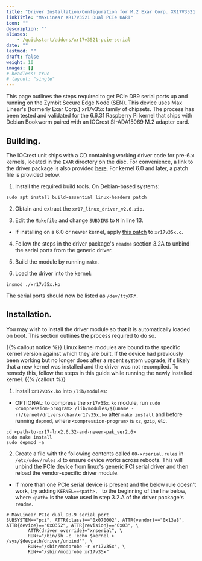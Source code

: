 ```yaml
---
title: "Driver Installation/Configuration for M.2 Exar Corp. XR17V3521 Dual PCIe UART on Zymbit Secure Edge Node."
linkTitle: "MaxLinear XR17V3521 Dual PCIe UART"
icon: ""
description: ""
aliases:
    - /quickstart/addons/xr17v3521-pcie-serial
date: ""
lastmod: ""
draft: false
weight: 10
images: []
# headless: true
# layout: "single"
---
```


This page outlines the steps required to get PCIe DB9 serial ports up and running on the Zymbit Secure Edge Node (SEN). This device uses Max Linear's (formerly Exar Corp.) xr17v35x family of chipsets. The process has been tested and validated for the 6.6.31 Raspberry Pi kernel that ships with Debian Bookworm paired with an IOCrest SI-ADA15069 M.2 adapter card.

## Building.

The IOCrest unit ships with a CD containing working driver code for pre-6.x kernels, located in the `EXAR` directory on the disc. For convenience, a link to the driver package is also provided [here](https://zymbit-addons.s3.amazonaws.com/xr17_linux_driver_v2.6.zip). For kernel 6.0 and later, a patch file is provided below.

1. Install the required build tools. On Debian-based systems:
```
sudo apt install build-essential linux-headers patch
```

2. Obtain and extract the `xr17_linux_driver_v2.6.zip`.

3. Edit the `Makefile` and change `SUBDIRS` to `M` in line 13.

- If installing on a 6.0 or newer kernel, apply [this patch](https://zymbit-addons.s3.amazonaws.com/xr17v23x.patch) to `xr17v35x.c`.

4. Follow the steps in the driver package's `readme` section 3.2A to unbind the serial ports from the generic driver.

5. Build the module by running `make`.

6. Load the driver into the kernel:

```
insmod ./xr17v35x.ko
```

The serial ports should now be listed as `/dev/ttyXR*`.

## Installation.

You may wish to install the driver module so that it is automatically loaded on boot. This section outlines the process required to do so.

{{% callout notice %}}
Linux kernel modules are bound to the specific kernel version against which they are built. If the device had previously been working but no longer does after a recent system upgrade, it's likely that a new kernel was installed and the driver was not recompiled. To remedy this, follow the steps in this guide while running the newly installed kernel.
{{% /callout %}}

1. Install `xr17v35x.ko` into `/lib/modules`:

- OPTIONAL: to compress the `xr17v35x.ko` module, run `sudo <compression-program> /lib/modules/$(uname -r)/kernel/drivers/char/xr17v35x.ko` after `make install` and before running `depmod`, where `<compression-program>` is `xz`, `gzip`, etc.

```
cd <path-to-xr17-lnx2.6.32-and-newer-pak_ver2.6>
sudo make install
sudo depmod -a
```

2. Create a file with the following contents called `00-xrserial.rules` in `/etc/udev/rules.d` to ensure device works across reboots. This will unbind the PCIe device from linux's generic PCI serial driver and then reload the vendor-specific driver module.

- If more than one PCIe serial device is present and the below rule doesn't work, try adding `KERNEL==<path>, ` to the beginning of the line below, where `<path>` is the value used in step 3.2.A of the driver package's `readme`.

```
# MaxLinear PCIe dual DB-9 serial port
SUBSYSTEM=="pci", ATTR{class}=="0x070002", ATTR{vendor}=="0x13a8", ATTR{device}=="0x0352", ATTR{revision}=="0x03", \
        ATTR{driver_override}="xrserial", \
        RUN+="/bin/sh -c 'echo $kernel > /sys/$devpath/driver/unbind'", \
        RUN+="/sbin/modprobe -r xr17v35x", \
        RUN+="/sbin/modprobe xr17v35x"
```


<!-- ## Verifying.

To quickly verify that both ports are working as intended, we will establish a connection between the two. This can be done using a female-female DB9 serial cable or by connecting the GND, TXD, and RXD pins on both connectors with jumper wires (note that TXD and RXD connections should be swapped). Next, configure a serial monitor (such as `minicom`) to open `/dev/ttyXR0` and `/tty/XR1`. Type some characters why am I writing this part it's way too straightforward to need help figuring out -->